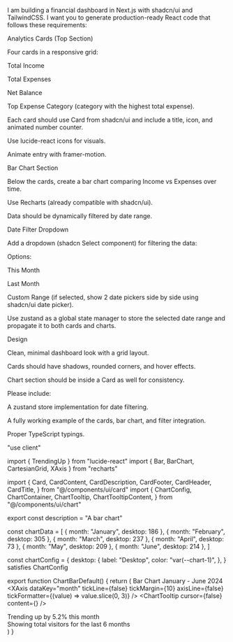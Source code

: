 I am building a financial dashboard in Next.js with shadcn/ui and TailwindCSS. I want you to generate production-ready React code that follows these requirements:

Analytics Cards (Top Section)

Four cards in a responsive grid:

Total Income

Total Expenses

Net Balance

Top Expense Category (category with the highest total expense).

Each card should use Card from shadcn/ui and include a title, icon, and animated number counter.

Use lucide-react icons for visuals.

Animate entry with framer-motion.

Bar Chart Section

Below the cards, create a bar chart comparing Income vs Expenses over time.

Use Recharts (already compatible with shadcn/ui).

Data should be dynamically filtered by date range.

Date Filter Dropdown

Add a dropdown (shadcn Select component) for filtering the data:

Options:

This Month

Last Month

Custom Range (if selected, show 2 date pickers side by side using shadcn/ui date picker).

Use zustand as a global state manager to store the selected date range and propagate it to both cards and charts.

Design

Clean, minimal dashboard look with a grid layout.

Cards should have shadows, rounded corners, and hover effects.

Chart section should be inside a Card as well for consistency.

Please include:

A zustand store implementation for date filtering.

A fully working example of the cards, bar chart, and filter integration.

Proper TypeScript typings.

<!-- Example of Bar chart code from shadcn -->

"use client"

import { TrendingUp } from "lucide-react"
import { Bar, BarChart, CartesianGrid, XAxis } from "recharts"

import {
Card,
CardContent,
CardDescription,
CardFooter,
CardHeader,
CardTitle,
} from "@/components/ui/card"
import {
ChartConfig,
ChartContainer,
ChartTooltip,
ChartTooltipContent,
} from "@/components/ui/chart"

export const description = "A bar chart"

const chartData = [
{ month: "January", desktop: 186 },
{ month: "February", desktop: 305 },
{ month: "March", desktop: 237 },
{ month: "April", desktop: 73 },
{ month: "May", desktop: 209 },
{ month: "June", desktop: 214 },
]

const chartConfig = {
desktop: {
label: "Desktop",
color: "var(--chart-1)",
},
} satisfies ChartConfig

export function ChartBarDefault() {
return (
<Card>
<CardHeader>
<CardTitle>Bar Chart</CardTitle>
<CardDescription>January - June 2024</CardDescription>
</CardHeader>
<CardContent>
<ChartContainer config={chartConfig}>
<BarChart accessibilityLayer data={chartData}>
<CartesianGrid vertical={false} />
<XAxis
dataKey="month"
tickLine={false}
tickMargin={10}
axisLine={false}
tickFormatter={(value) => value.slice(0, 3)}
/>
<ChartTooltip
cursor={false}
content={<ChartTooltipContent hideLabel />}
/>
<Bar dataKey="desktop" fill="var(--color-desktop)" radius={8} />
</BarChart>
</ChartContainer>
</CardContent>
<CardFooter className="flex-col items-start gap-2 text-sm">

<div className="flex gap-2 leading-none font-medium">
Trending up by 5.2% this month <TrendingUp className="h-4 w-4" />
</div>
<div className="text-muted-foreground leading-none">
Showing total visitors for the last 6 months
</div>
</CardFooter>
</Card>
)
}
